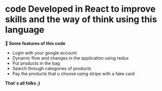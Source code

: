 # code Developed in React to improve skills and the way of think using this language

**🌟 Some features of this code**

- Login with your google account
- Dynamic flow and changes in the application using redux
- Put products in the bag
- Search through categories of products
- Pay the products that u choose using stripe with a fake card

**That´s all folks ;)**
